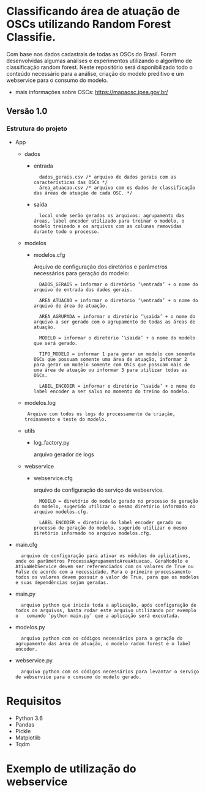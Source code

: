 # Classificando área de atuação de OSCs utilizando Random Forest Classifie.
Com base nos dados cadastrais de todas as OSCs do Brasil. Foram desenvolvidas algumas análises e experimentos utilizando o algoritmo de classificação random forest.
Neste repositório será disponibilizado todo o conteúdo necessário para a análise, criação do modelo preditivo e um webservice para o consumo do modelo.
- mais informações sobre OSCs: https://mapaosc.ipea.gov.br/
## Versão 1.0

### Estrutura do projeto
- App
	- dados
		* entrada 
		
				dados_gerais.csv /* arquivo de dados gerais com as características das OSCs */
				área_atuacao.csv /* arquivo com os dados de classificação das áreas de atuação de cada OSC. */
    
		* saída
		
				local onde serão gerados os arquivos: agrupamento das áreas, label encoder utilizado para treinar o modelo, o modelo treinado e os arquivos com as colunas removidas durante todo o processo.
				
	- modelos
		* modelos.cfg 
		
			Arquivo de configuração dos diretórios e parâmetros necessários para geração do modelo:
				
				DADOS_GERAIS = informar o diretório ‘\entrada’ + o nome do arquivo de entrada dos dados gerais.
 
				AREA_ATUACAO = informar o diretório ‘\entrada’ + o nome do arquivo de área de atuação.

				AREA_AGRUPADA = informar o diretório ‘\saida’ + o nome do arquivo a ser gerado com o agrupamento de todas as áreas de atuação.

				MODELO = informar o diretório ‘\saida’ + o nome do modelo que será gerado.

				TIPO_MODELO = informar 1 para gerar um modelo com somente OSCs que possuam somente uma área de atuação, informar 2 para gerar um modelo somente com OSCs que possuam mais de uma área de atuação ou informar 3 para utilizar todas as OSCs.

				LABEL_ENCODER = informar o diretório ‘\saida’ + o nome do label encoder a ser salvo no momento do treino do modelo.

	 * modelos.log
	 
	 		Arquivo com todos os logs do processamento da criação, treinamento e teste do modelo.
  
	
	- utils
	
		* log_factory.py
	
			arquivo gerador de logs
  
	- webservice
	
		* webservice.cfg
			
			arquivo de configuração do serviço de webservice.
	
				MODELO = diretório do modelo gerado no processo de geração do modelo, sugerido utilizar o mesmo diretório informado no arquivo modelos.cfg.
	
				LABEL_ENCODER = diretório do label encoder gerado no processo de geração do modelo, sugerido utilizar o mesmo diretório informado no arquivo modelos.cfg.

- main.cfg
	
		arquivo de configuração para ativar os módulos do aplicativos, onde os parâmetros ProcessaAgrupamentoAreaAtuacao, GeraModelo e AtivaWebService devem ser referenciados com os valores de True ou False de acordo com a necessidade. Para o primeiro processamento todos os valores devem possuir o valor de True, para que os modelos e suas dependências sejam geradas.

- main.py

		arquivo python que inicia toda a aplicação, após configuração de todos os arquivos, basta rodar este arquivo utilizando por exemplo o	comando ‘python main.py’ que a aplicação será executada.

- modelos.py

		arquivo python com os códigos necessários para a geração do agrupamento das área de atuação, o modelo radom forest e o label encoder.

- webservice.py
	
		arquivo python com os códigos necessários para levantar o serviço de webservice para o consumo do modelo gerado.
	
# Requisitos
- Python 3.6
- Pandas
- Pickle
- Matplotlib
- Tqdm

# Exemplo de utilização do webservice
